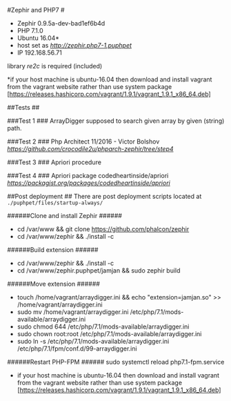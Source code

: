 #Zephir and PHP7 #

* Zephir 0.9.5a-dev-bad1ef6b4d
* PHP 7.1.0
* Ubuntu 16.04*
* host set as *http://zephir.php7-1.puphpet*
* IP 192.168.56.71

library *re2c* is required (included)

*if your host machine is ubuntu-16.04 then download and install vagrant from the vagrant website rather than use system package [https://releases.hashicorp.com/vagrant/1.9.1/vagrant_1.9.1_x86_64.deb]

##Tests ##

###Test 1 ###
ArrayDigger supposed to search given array by given (string) path.

###Test 2 ###
Php Architect 11/2016 - Victor Bolshov
*https://github.com/crocodile2u/phparch-zephir/tree/step4*

###Test 3 ###
Apriori procedure

###Test 4 ###
Apriori package codedheartinside/apriori
*https://packagist.org/packages/codedheartinside/apriori*

##Post deployment ##
There are post deployment scripts located at `./puphpet/files/startup-always/`

######Clone and install Zephir ######
* cd /var/www && git clone https://github.com/phalcon/zephir
* cd /var/www/zephir && ./install -c

######Build extension ######
* cd /var/www/zephir && ./install -c
* cd /var/www/zephir.puphpet/jamjan && sudo zephir build

######Move extension ######
* touch /home/vagrant/arraydigger.ini && echo "extension=jamjan.so" >> /home/vagrant/arraydigger.ini
* sudo mv /home/vagrant/arraydigger.ini /etc/php/7.1/mods-available/arraydigger.ini
* sudo chmod 644 /etc/php/7.1/mods-available/arraydigger.ini
* sudo chown root:root /etc/php/7.1/mods-available/arraydigger.ini
* sudo ln -s /etc/php/7.1/mods-available/arraydigger.ini /etc/php/7.1/fpm/conf.d/99-arraydigger.ini

######Restart PHP-FPM ######
sudo systemctl reload php7.1-fpm.service


* if your host machine is ubuntu-16.04 then download and install vagrant from the vagrant website rather than use system package
[https://releases.hashicorp.com/vagrant/1.9.1/vagrant_1.9.1_x86_64.deb]
